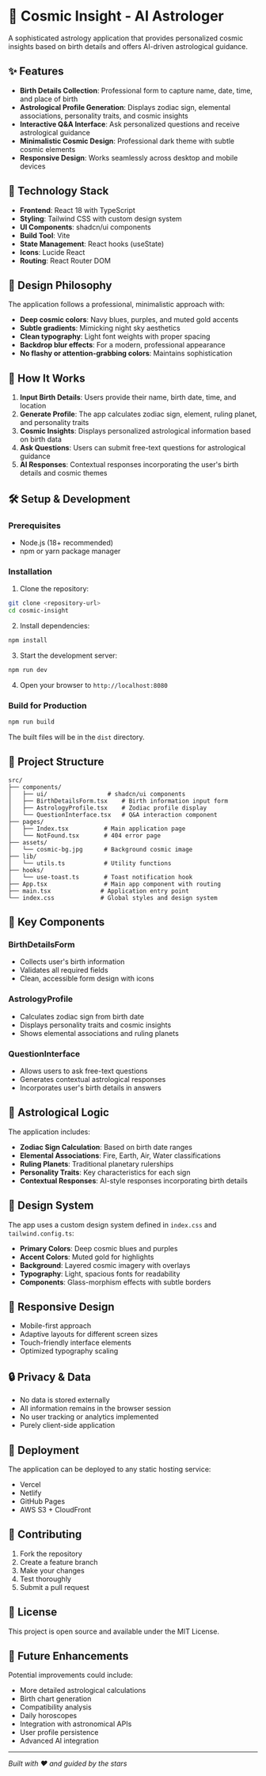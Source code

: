 # 🌟 Cosmic Insight - AI Astrologer

A sophisticated astrology application that provides personalized cosmic insights based on birth details and offers AI-driven astrological guidance.

## ✨ Features

- **Birth Details Collection**: Professional form to capture name, date, time, and place of birth
- **Astrological Profile Generation**: Displays zodiac sign, elemental associations, personality traits, and cosmic insights
- **Interactive Q&A Interface**: Ask personalized questions and receive astrological guidance
- **Minimalistic Cosmic Design**: Professional dark theme with subtle cosmic elements
- **Responsive Design**: Works seamlessly across desktop and mobile devices

## 🚀 Technology Stack

- **Frontend**: React 18 with TypeScript
- **Styling**: Tailwind CSS with custom design system
- **UI Components**: shadcn/ui components
- **Build Tool**: Vite
- **State Management**: React hooks (useState)
- **Icons**: Lucide React
- **Routing**: React Router DOM

## 🎨 Design Philosophy

The application follows a professional, minimalistic approach with:
- **Deep cosmic colors**: Navy blues, purples, and muted gold accents
- **Subtle gradients**: Mimicking night sky aesthetics
- **Clean typography**: Light font weights with proper spacing
- **Backdrop blur effects**: For a modern, professional appearance
- **No flashy or attention-grabbing colors**: Maintains sophistication

## 🔮 How It Works

1. **Input Birth Details**: Users provide their name, birth date, time, and location
2. **Generate Profile**: The app calculates zodiac sign, element, ruling planet, and personality traits
3. **Cosmic Insights**: Displays personalized astrological information based on birth data
4. **Ask Questions**: Users can submit free-text questions for astrological guidance
5. **AI Responses**: Contextual responses incorporating the user's birth details and cosmic themes

## 🛠️ Setup & Development

### Prerequisites
- Node.js (18+ recommended)
- npm or yarn package manager

### Installation

1. Clone the repository:
```bash
git clone <repository-url>
cd cosmic-insight
```

2. Install dependencies:
```bash
npm install
```

3. Start the development server:
```bash
npm run dev
```

4. Open your browser to `http://localhost:8080`

### Build for Production

```bash
npm run build
```

The built files will be in the `dist` directory.

## 📁 Project Structure

```
src/
├── components/
│   ├── ui/                 # shadcn/ui components
│   ├── BirthDetailsForm.tsx    # Birth information input form
│   ├── AstrologyProfile.tsx    # Zodiac profile display
│   └── QuestionInterface.tsx   # Q&A interaction component
├── pages/
│   ├── Index.tsx          # Main application page
│   └── NotFound.tsx       # 404 error page
├── assets/
│   └── cosmic-bg.jpg      # Background cosmic image
├── lib/
│   └── utils.ts           # Utility functions
├── hooks/
│   └── use-toast.ts       # Toast notification hook
├── App.tsx                # Main app component with routing
├── main.tsx              # Application entry point
└── index.css             # Global styles and design system
```

## 🎯 Key Components

### BirthDetailsForm
- Collects user's birth information
- Validates all required fields
- Clean, accessible form design with icons

### AstrologyProfile  
- Calculates zodiac sign from birth date
- Displays personality traits and cosmic insights
- Shows elemental associations and ruling planets

### QuestionInterface
- Allows users to ask free-text questions
- Generates contextual astrological responses
- Incorporates user's birth details in answers

## 🌙 Astrological Logic

The application includes:
- **Zodiac Sign Calculation**: Based on birth date ranges
- **Elemental Associations**: Fire, Earth, Air, Water classifications  
- **Ruling Planets**: Traditional planetary rulerships
- **Personality Traits**: Key characteristics for each sign
- **Contextual Responses**: AI-style responses incorporating birth details

## 🎨 Design System

The app uses a custom design system defined in `index.css` and `tailwind.config.ts`:

- **Primary Colors**: Deep cosmic blues and purples
- **Accent Colors**: Muted gold for highlights
- **Background**: Layered cosmic imagery with overlays
- **Typography**: Light, spacious fonts for readability
- **Components**: Glass-morphism effects with subtle borders

## 📱 Responsive Design

- Mobile-first approach
- Adaptive layouts for different screen sizes
- Touch-friendly interface elements
- Optimized typography scaling

## 🔒 Privacy & Data

- No data is stored externally
- All information remains in the browser session
- No user tracking or analytics implemented
- Purely client-side application

## 🚀 Deployment

The application can be deployed to any static hosting service:
- Vercel
- Netlify  
- GitHub Pages
- AWS S3 + CloudFront

## 🤝 Contributing

1. Fork the repository
2. Create a feature branch
3. Make your changes
4. Test thoroughly
5. Submit a pull request

## 📄 License

This project is open source and available under the MIT License.

## 🔮 Future Enhancements

Potential improvements could include:
- More detailed astrological calculations
- Birth chart generation
- Compatibility analysis
- Daily horoscopes
- Integration with astronomical APIs
- User profile persistence
- Advanced AI integration

---

*Built with ❤️ and guided by the stars*